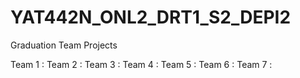# YAT442N_ONL2_DRT1_S2_DEPI2
Graduation Team Projects

Team 1 : 
Team 2 :
Team 3 :
Team 4 :
Team 5 :
Team 6 :
Team 7 :

